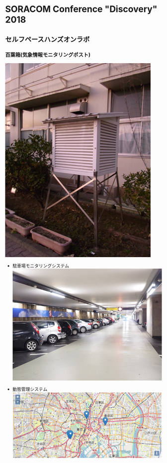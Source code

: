 # SORACOM Conference "Discovery" 2018
## セルフペースハンズオンラボ

### 百葉箱(気象情報モニタリングポスト)
![百葉箱](images/hyakuyoubako.jpg)

- 駐車場モニタリングシステム
![駐車場](images/parking.jpg)

- 動態管理システム
![地図](images/map.png)

